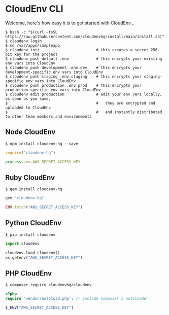 # CloudEnv CLI

Welcome, here's how easy it is to get started with CloudEnv...

```console
$ bash -c "$(curl -fsSL https://raw.githubusercontent.com/cloudenvhq/install/main/install.sh)"
$ cloudenv login
$ cd /var/apps/sampleapp
$ cloudenv init                         # this creates a secret 256-bit key for the project
$ cloudenv push default .env            # this encrypts your existing env vars into CloudEnv
$ cloudenv push development .env.dev    # this encrypts your development-specific env vars into CloudEnv
$ cloudenv push staging .env.staging    # this encrypts your staging-specific env vars into CloudEnv
$ cloudenv push production .env.prod    # this encrypts your production-specific env vars into CloudEnv
$ cloudenv edit production              # edit your env vars locally, as soon as you save,
$                                       #   they are encrypted and uploaded to CloudEnv
$                                       #   and instantly distributed to other team members and environments
```

## Node CloudEnv

```console
$ npm install cloudenv-hq --save
```

```javascript
require("cloudenv-hq")

process.env.AWS_SECRET_ACCESS_KEY
```

## Ruby CloudEnv

```console
$ gem install cloudenv-hq
```

```ruby
gem "cloudenv-hq"

ENV.fetch("AWS_SECRET_ACCESS_KEY")
```

## Python CloudEnv

```console
$ pip install cloudenv
```

```python
import cloudenv

cloudenv.load_cloudenv()
os.getenv("AWS_SECRET_ACCESS_KEY")
```

## PHP CloudEnv

```console
$ composer require cloudenvhq/cloudenv
```

```php
<?php
require 'vendor/autoload.php'; // include Composer's autoloader

$_ENV["AWS_SECRET_ACCESS_KEY"]
```
